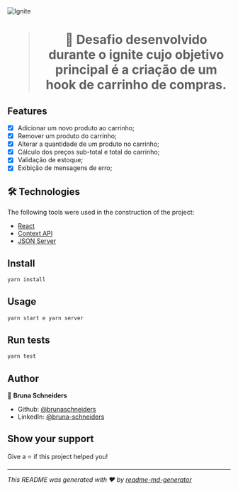 <img alt="Ignite" src="https://www.notion.so/image/https%3A%2F%2Fs3-us-west-2.amazonaws.com%2Fsecure.notion-static.com%2F2fbacb7a-e460-44a3-8fc5-e66f96dae148%2Fcover-reactjs.png?table=block&id=57692167-7879-4019-a83f-544e79167b12&width=2560&userId=ea77c6a2-2649-4d12-bc25-b4ef60ba5ead&cache=v2" />

<h1 align="center"Desafio 3 - Carrinho de compras 👋</h1>
<p>
</p>

> 🚀 Desafio desenvolvido durante o ignite cujo objetivo principal é a criação de um hook de carrinho de compras.

## Features

- [x] Adicionar um novo produto ao carrinho;
- [x] Remover um produto do carrinho;
- [x] Alterar a quantidade de um produto no carrinho;
- [x] Cálculo dos preços sub-total e total do carrinho;
- [x] Validação de estoque;
- [x] Exibição de mensagens de erro;

## 🛠 Technologies

The following tools were used in the construction of the project:
- [React](https://pt-br.reactjs.org/)
- [Context API](https://pt-br.reactjs.org/docs/context.html/)
- [JSON Server](https://www.npmjs.com/package/json-server)

## Install

```sh
yarn install
```

## Usage

```sh
yarn start e yarn server
```

## Run tests

```sh
yarn test
```

## Author

👤 **Bruna Schneiders**

* Github: [@brunaschneiders](https://github.com/brunaschneiders)
* LinkedIn: [@bruna-schneiders](https://linkedin.com/in/bruna-schneiders)

## Show your support

Give a ⭐️ if this project helped you!

***
_This README was generated with ❤️ by [readme-md-generator](https://github.com/kefranabg/readme-md-generator)_
